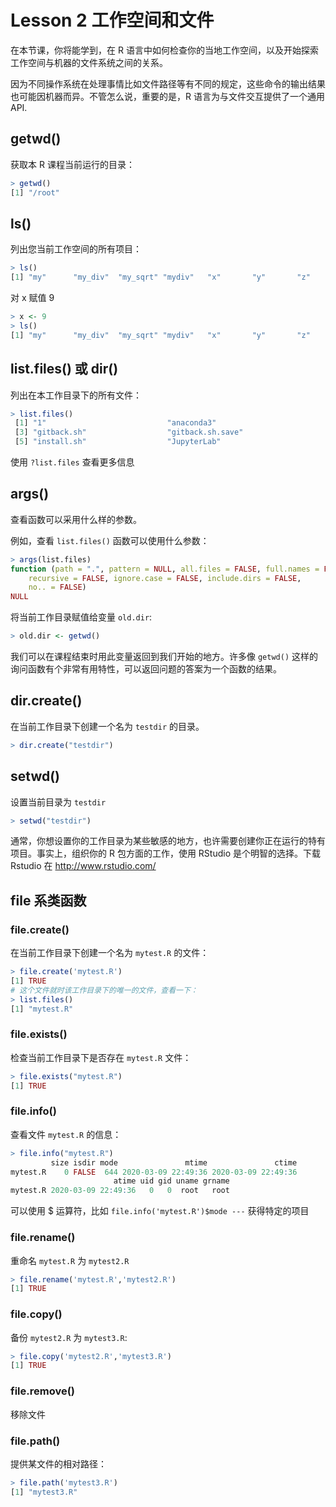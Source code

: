 # Lesson 2 工作空间和文件
在本节课，你将能学到，在 R 语言中如何检查你的当地工作空间，以及开始探索工作空间与机器的文件系统之间的关系。

因为不同操作系统在处理事情比如文件路径等有不同的规定，这些命令的输出结果也可能因机器而异。不管怎么说，重要的是，R 语言为与文件交互提供了一个通用 API.
## getwd()
获取本 R 课程当前运行的目录：
~~~r
> getwd()
[1] "/root"
~~~
## ls()
列出您当前工作空间的所有项目：
~~~r
> ls()
[1] "my"      "my_div"  "my_sqrt" "mydiv"   "x"       "y"       "z"
~~~
对 x 赋值 9
~~~r
> x <- 9
> ls()
[1] "my"      "my_div"  "my_sqrt" "mydiv"   "x"       "y"       "z"
~~~
## list.files() 或 dir()
列出在本工作目录下的所有文件：
~~~r
> list.files()
 [1] "1"                           "anaconda3"
 [3] "gitback.sh"                  "gitback.sh.save"
 [5] "install.sh"                  "JupyterLab"
~~~
使用 `?list.files` 查看更多信息
## args()
查看函数可以采用什么样的参数。

例如，查看 `list.files()` 函数可以使用什么参数：
~~~r
> args(list.files)
function (path = ".", pattern = NULL, all.files = FALSE, full.names = FALSE,
    recursive = FALSE, ignore.case = FALSE, include.dirs = FALSE,
    no.. = FALSE)
NULL
~~~
将当前工作目录赋值给变量 `old.dir`:
~~~r
> old.dir <- getwd()
~~~
我们可以在课程结束时用此变量返回到我们开始的地方。许多像 `getwd()` 这样的询问函数有个非常有用特性，可以返回问题的答案为一个函数的结果。
## dir.create()
在当前工作目录下创建一个名为 `testdir` 的目录。
~~~r
> dir.create("testdir")
~~~
## setwd()
设置当前目录为 `testdir`
~~~r
> setwd("testdir")
~~~
通常，你想设置你的工作目录为某些敏感的地方，也许需要创建你正在运行的特有项目。事实上，组织你的 R 包方面的工作，使用 RStudio 是个明智的选择。下载 Rstudio 在 http://www.rstudio.com/
## file 系类函数
### file.create()
在当前工作目录下创建一个名为 `mytest.R` 的文件：
~~~r
> file.create('mytest.R')
[1] TRUE
# 这个文件就时该工作目录下的唯一的文件，查看一下：
> list.files()
[1] "mytest.R"
~~~
### file.exists()
检查当前工作目录下是否存在 `mytest.R` 文件：
~~~r
> file.exists("mytest.R")
[1] TRUE
~~~
### file.info()
查看文件 `mytest.R` 的信息：
~~~r
> file.info("mytest.R")
         size isdir mode               mtime               ctime
mytest.R    0 FALSE  644 2020-03-09 22:49:36 2020-03-09 22:49:36
                       atime uid gid uname grname
mytest.R 2020-03-09 22:49:36   0   0  root   root
~~~
可以使用 $ 运算符，比如 `file.info('mytest.R')$mode ---` 获得特定的项目
### file.rename()
重命名 `mytest.R` 为 `mytest2.R`
~~~r
> file.rename('mytest.R','mytest2.R')
[1] TRUE
~~~
### file.copy()
备份 `mytest2.R` 为 `mytest3.R`:
~~~r
> file.copy('mytest2.R','mytest3.R')
[1] TRUE
~~~
### file.remove()
移除文件
### file.path()
提供某文件的相对路径：
~~~r
> file.path('mytest3.R')
[1] "mytest3.R"
~~~